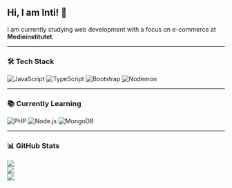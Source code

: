 ## Hi, I am Inti! 👋
I am currently studying web development with a focus on e-commerce at **Medieinstitutet**.

---

### 🛠 Tech Stack
![JavaScript](https://img.shields.io/badge/javascript-%23323330.svg?style=for-the-badge&logo=javascript&logoColor=%23F7DF1E)
![TypeScript](https://img.shields.io/badge/typescript-%23007ACC.svg?style=for-the-badge&logo=typescript&logoColor=white)
![Bootstrap](https://img.shields.io/badge/bootstrap-%238511FA.svg?style=for-the-badge&logo=bootstrap&logoColor=white)
![Nodemon](https://img.shields.io/badge/NODEMON-%23323330.svg?style=for-the-badge&logo=nodemon&logoColor=%BBDEAD)

---

### 📚 Currently Learning
![PHP](https://img.shields.io/badge/php-%23777BB4.svg?style=for-the-badge&logo=php&logoColor=white)
![Node.js](https://img.shields.io/badge/node.js-6DA55F?style=for-the-badge&logo=node.js&logoColor=white)
![MongoDB](https://img.shields.io/badge/MongoDB-%234ea94b.svg?style=for-the-badge&logo=mongodb&logoColor=white)

---

### 📊 GitHub Stats
![](https://github-readme-stats.vercel.app/api?username=Reyuuh&theme=prussian&hide_border=false&include_all_commits=false&count_private=false)<br/>
![](https://nirzak-streak-stats.vercel.app/?user=Reyuuh&theme=prussian&hide_border=false)<br/>
![](https://github-readme-stats.vercel.app/api/top-langs/?username=Reyuuh&theme=prussian&hide_border=false&include_all_commits=false&count_private=false&layout=compact)
